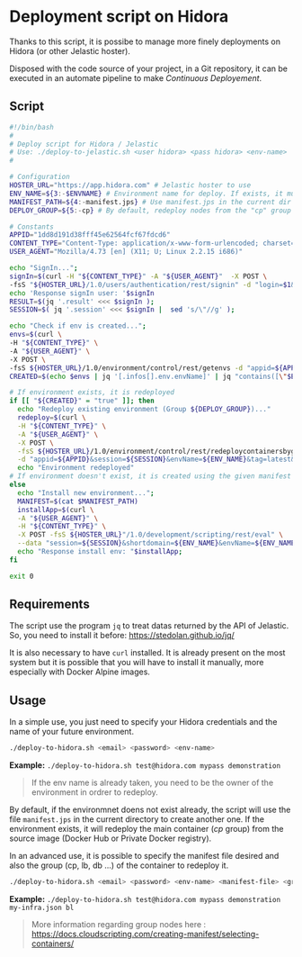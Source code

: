 # Deployment script on Hidora

Thanks to this script, it is possibe to manage more finely deployments on Hidora (or other Jelastic hoster).

Disposed with the code source of your project, in a Git repository, it can be executed in an automate pipeline to make *Continuous Deployement*.

## Script

```bash
#!/bin/bash
#
# Deploy script for Hidora / Jelastic
# Use: ./deploy-to-jelastic.sh <user hidora> <pass hidora> <env-name>
#

# Configuration
HOSTER_URL="https://app.hidora.com" # Jelastic hoster to use
ENV_NAME=${3:-$ENVNAME} # Environment name for deploy. If exists, it must be owned by the given user
MANIFEST_PATH=${4:-manifest.jps} # Use manifest.jps in the current dir for environment creation
DEPLOY_GROUP=${5:-cp} # By default, redeploy nodes from the "cp" group in environment

# Constants
APPID="1dd8d191d38fff45e62564fcf67fdcd6"
CONTENT_TYPE="Content-Type: application/x-www-form-urlencoded; charset=UTF-8;";
USER_AGENT="Mozilla/4.73 [en] (X11; U; Linux 2.2.15 i686)"

echo "SignIn...";
signIn=$(curl -H "${CONTENT_TYPE}" -A "${USER_AGENT}"  -X POST \
-fsS "${HOSTER_URL}/1.0/users/authentication/rest/signin" -d "login=$1&password=$2");
echo 'Response signIn user: '$signIn
RESULT=$(jq '.result' <<< $signIn );
SESSION=$( jq '.session' <<< $signIn |  sed 's/\"//g' );

echo "Check if env is created...";
envs=$(curl \
-H "${CONTENT_TYPE}" \
-A "${USER_AGENT}" \
-X POST \
-fsS ${HOSTER_URL}/1.0/environment/control/rest/getenvs -d "appid=${APPID}&session=${SESSION}");
CREATED=$(echo $envs | jq '[.infos[].env.envName]' | jq "contains([\"$ENV_NAME\"])")

# If environment exists, it is redeployed
if [[ "${CREATED}" = "true" ]]; then
  echo "Redeploy existing environment (Group ${DEPLOY_GROUP})..."
  redeploy=$(curl \
  -H "${CONTENT_TYPE}" \
  -A "${USER_AGENT}" \
  -X POST \
  -fsS ${HOSTER_URL}/1.0/environment/control/rest/redeploycontainersbygroup \
  -d "appid=${APPID}&session=${SESSION}&envName=${ENV_NAME}&tag=latest&nodeGroup=${DEPLOY_GROUP}&useExistingVolumes=true&delay=20");
  echo "Environment redeployed"
# If environment doesn't exist, it is created using the given manifest
else
  echo "Install new environment...";
  MANIFEST=$(cat $MANIFEST_PATH)
  installApp=$(curl \
  -A "${USER_AGENT}" \
  -H "${CONTENT_TYPE}" \
  -X POST -fsS ${HOSTER_URL}"/1.0/development/scripting/rest/eval" \
  --data "session=${SESSION}&shortdomain=${ENV_NAME}&envName=${ENV_NAME}&script=InstallApp&appid=appstore&type=install&charset=UTF-8" --data-urlencode "manifest=$MANIFEST");
  echo "Response install env: "$installApp;
fi

exit 0
```

## Requirements

The script use the program `jq` to treat datas returned by the API of Jelastic. So, you need to install it before:
https://stedolan.github.io/jq/

It is also necessary to have  `curl` installed. It is already present on the most system but it is possible that you will have to install it manually, more especially with Docker Alpine images.

## Usage

In a simple use, you just need to specify your Hidora credentials and the name of your future environment.

```bash
./deploy-to-hidora.sh <email> <password> <env-name>
```

**Example:** `./deploy-to-hidora.sh test@hidora.com mypass demonstration`

> If the env name is already taken, you need to be the owner of the environment in ordrer to redeploy.

By default, if the environmnet doens not exist already, the script will use the file `manifest.jps`  in the current directory to create another one.
If the environment exists, it will redeploy the main container (*cp* group) from the source image (Docker Hub or Private Docker registry).

In an advanced use, it is possible to specify the manifest file desired and also the group (cp, lb, db ...) of the container to redeploy it.

```bash
./deploy-to-hidora.sh <email> <password> <env-name> <manifest-file> <group-name>
```

**Example:** `./deploy-to-hidora.sh test@hidora.com mypass demonstration my-infra.json bl`

>More information regarding group nodes here : https://docs.cloudscripting.com/creating-manifest/selecting-containers/

